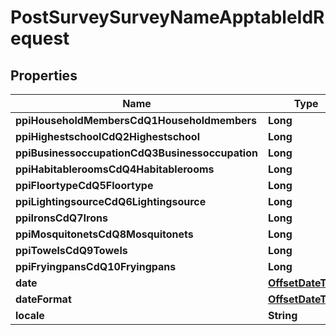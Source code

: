 # PostSurveySurveyNameApptableIdRequest

## Properties
Name | Type | Description | Notes
------------ | ------------- | ------------- | -------------
**ppiHouseholdMembersCdQ1Householdmembers** | **Long** |  |  [optional]
**ppiHighestschoolCdQ2Highestschool** | **Long** |  |  [optional]
**ppiBusinessoccupationCdQ3Businessoccupation** | **Long** |  |  [optional]
**ppiHabitableroomsCdQ4Habitablerooms** | **Long** |  |  [optional]
**ppiFloortypeCdQ5Floortype** | **Long** |  |  [optional]
**ppiLightingsourceCdQ6Lightingsource** | **Long** |  |  [optional]
**ppiIronsCdQ7Irons** | **Long** |  |  [optional]
**ppiMosquitonetsCdQ8Mosquitonets** | **Long** |  |  [optional]
**ppiTowelsCdQ9Towels** | **Long** |  |  [optional]
**ppiFryingpansCdQ10Fryingpans** | **Long** |  |  [optional]
**date** | [**OffsetDateTime**](OffsetDateTime.md) |  |  [optional]
**dateFormat** | [**OffsetDateTime**](OffsetDateTime.md) |  |  [optional]
**locale** | **String** |  |  [optional]
